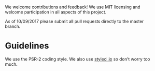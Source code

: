 We welcome contributions and feedback!  We use MIT licensing and welcome participation in all aspects of this project.

As of 10/09/2017 please submit all pull requests directly to the master branch.

# Guidelines

We use the PSR-2 coding style.  We also use <a href="styleci.io">styleci.io</a> so don't worry too much. 
